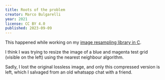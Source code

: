 ```yaml
---
title: Roots of the problem
creator: Marco Bulgarelli
year: 2021
license: CC BY 4.0
published: 2023-09-09
---
```


This happened while working on my [image resampling library in C](https://github.com/Pi7on/Simple-PPM).

I think I was trying to resize the image of a blue and magenta test grid (visible on the left) using the nearest neighbour algorithm.

Sadly, I lost the original lossless image, and only this compressed version is left, which I salvaged from an old whatsapp chat with a friend.
